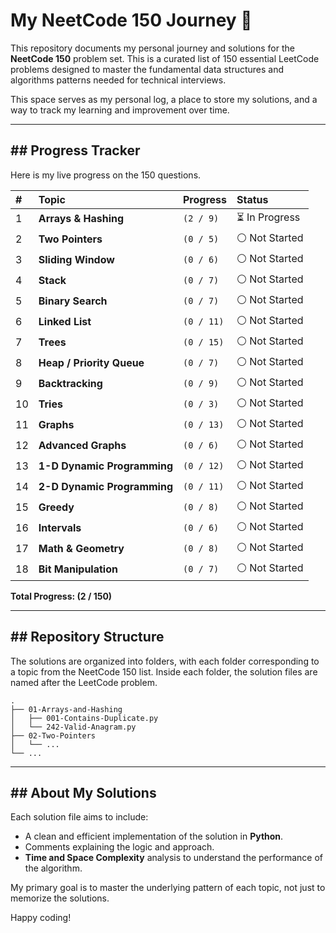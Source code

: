 # My NeetCode 150 Journey 🚀

This repository documents my personal journey and solutions for the **NeetCode 150** problem set. This is a curated list of 150 essential LeetCode problems designed to master the fundamental data structures and algorithms patterns needed for technical interviews.

This space serves as my personal log, a place to store my solutions, and a way to track my learning and improvement over time.

---

## ## Progress Tracker

Here is my live progress on the 150 questions.

| # | Topic | Progress | Status |
| :-- | :--- | :--- | :--- |
| 1 | **Arrays & Hashing** | `(2 / 9)` | ⏳ In Progress |
| 2 | **Two Pointers** | `(0 / 5)` | ⚪ Not Started |
| 3 | **Sliding Window** | `(0 / 6)` | ⚪ Not Started |
| 4 | **Stack** | `(0 / 7)` | ⚪ Not Started |
| 5 | **Binary Search** | `(0 / 7)` | ⚪ Not Started |
| 6 | **Linked List** | `(0 / 11)`| ⚪ Not Started |
| 7 | **Trees** | `(0 / 15)`| ⚪ Not Started |
| 8 | **Heap / Priority Queue** | `(0 / 7)` | ⚪ Not Started |
| 9 | **Backtracking** | `(0 / 9)` | ⚪ Not Started |
| 10 | **Tries** | `(0 / 3)` | ⚪ Not Started |
| 11 | **Graphs** | `(0 / 13)`| ⚪ Not Started |
| 12 | **Advanced Graphs** | `(0 / 6)` | ⚪ Not Started |
| 13 | **1-D Dynamic Programming** | `(0 / 12)`| ⚪ Not Started |
| 14 | **2-D Dynamic Programming** | `(0 / 11)`| ⚪ Not Started |
| 15 | **Greedy** | `(0 / 8)` | ⚪ Not Started |
| 16 | **Intervals** | `(0 / 6)` | ⚪ Not Started |
| 17 | **Math & Geometry** | `(0 / 8)` | ⚪ Not Started |
| 18 | **Bit Manipulation** | `(0 / 7)` | ⚪ Not Started |

**Total Progress: (2 / 150)**

---

## ## Repository Structure

The solutions are organized into folders, with each folder corresponding to a topic from the NeetCode 150 list. Inside each folder, the solution files are named after the LeetCode problem.

```
.
├── 01-Arrays-and-Hashing
│   ├── 001-Contains-Duplicate.py
│   └── 242-Valid-Anagram.py
├── 02-Two-Pointers
│   └── ...
└── ...
```

---

## ## About My Solutions

Each solution file aims to include:
* A clean and efficient implementation of the solution in **Python**.
* Comments explaining the logic and approach.
* **Time and Space Complexity** analysis to understand the performance of the algorithm.

My primary goal is to master the underlying pattern of each topic, not just to memorize the solutions.

Happy coding!